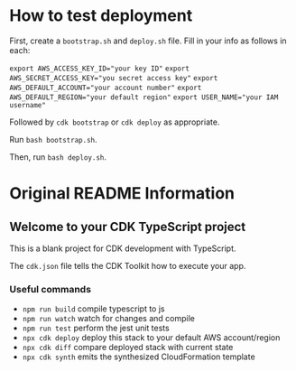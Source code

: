 # How to test deployment

First, create a `bootstrap.sh` and `deploy.sh` file. Fill in your info as follows in each:

`export AWS_ACCESS_KEY_ID="your key ID"`
`export AWS_SECRET_ACCESS_KEY="you secret access key"`
`export AWS_DEFAULT_ACCOUNT="your account number"`
`export AWS_DEFAULT_REGION="your default region"`
`export USER_NAME="your IAM username"`

Followed by `cdk bootstrap` or `cdk deploy` as appropriate.

Run `bash bootstrap.sh`.

Then, run `bash deploy.sh`.

# Original README Information

## Welcome to your CDK TypeScript project

This is a blank project for CDK development with TypeScript.

The `cdk.json` file tells the CDK Toolkit how to execute your app.

### Useful commands

* `npm run build`   compile typescript to js
* `npm run watch`   watch for changes and compile
* `npm run test`    perform the jest unit tests
* `npx cdk deploy`  deploy this stack to your default AWS account/region
* `npx cdk diff`    compare deployed stack with current state
* `npx cdk synth`   emits the synthesized CloudFormation template
